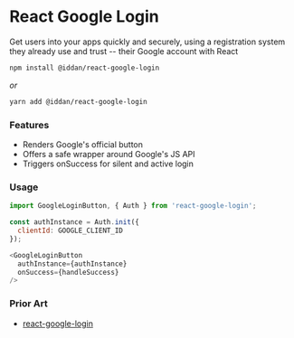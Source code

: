 # React Google Login

Get users into your apps quickly and securely, using a registration system they already use and trust -- their Google account with React

```bash
npm install @iddan/react-google-login
```

_or_

```bash
yarn add @iddan/react-google-login
```

### Features

 * Renders Google's official button
 * Offers a safe wrapper around Google's JS API
 * Triggers onSuccess for silent and active login

### Usage

```javascript
import GoogleLoginButton, { Auth } from 'react-google-login';

const authInstance = Auth.init({
  clientId: GOOGLE_CLIENT_ID
});

<GoogleLoginButton
  authInstance={authInstance}
  onSuccess={handleSuccess}
/>
```

### Prior Art

  * [react-google-login](https://www.npmjs.com/package/react-google-login)
